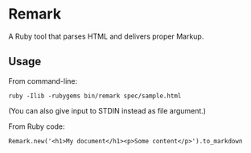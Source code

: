 Remark
======

A Ruby tool that parses HTML and delivers proper Markup.

Usage
-----

From command-line:

    ruby -Ilib -rubygems bin/remark spec/sample.html

(You can also give input to STDIN instead as file argument.)

From Ruby code:

    Remark.new('<h1>My document</h1><p>Some content</p>').to_markdown
